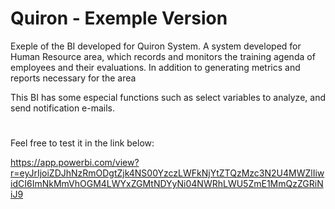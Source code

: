 # Quiron - Exemple Version

Exeple of the BI developed for Quiron System. A system developed for Human Resource area, which records and monitors the training agenda of employees and their evaluations. In addition to generating metrics and reports necessary for the area

This BI has some especial functions such as select variables to analyze, and send notification e-mails.
#
Feel free to test it in the link below:

https://app.powerbi.com/view?r=eyJrIjoiZDJhNzRmODgtZjk4NS00YzczLWFkNjYtZTQzMzc3N2U4MWZlIiwidCI6ImNkMmVhOGM4LWYxZGMtNDYyNi04NWRhLWU5ZmE1MmQzZGRiNiJ9
